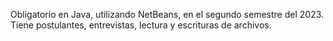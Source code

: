 Obligatorio en Java, utilizando NetBeans, en el segundo semestre del 2023.
Tiene postulantes, entrevistas, lectura y escrituras de archivos.
